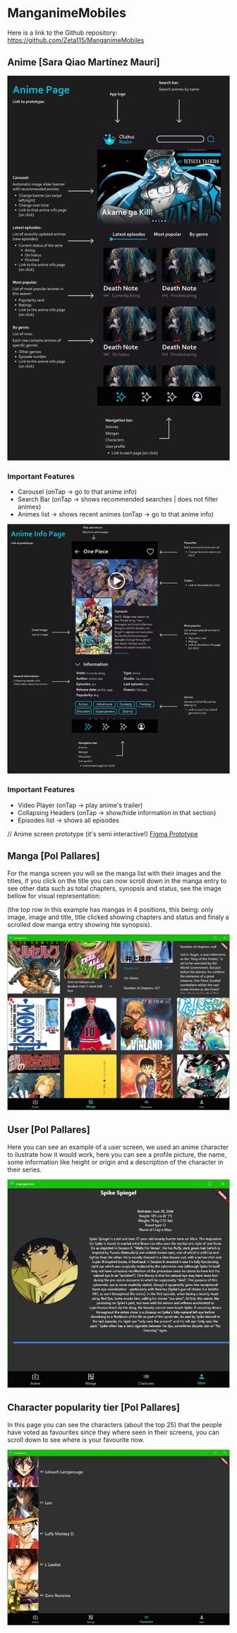 # ManganimeMobiles

Here is a link to the Github repository:  https://github.com/Zeta115/ManganimeMobiles

## Anime [Sara Qiao Martínez Mauri]
[![Anime Main Page](https://github.com/Zeta115/ManganimeMobiles/blob/main/Design/animePage.jpg "Anime Main Page")](https://www.figma.com/proto/v5D9yrJefngpoaY21kavaF/Untitled?page-id=0%3A1&type=design&node-id=104-283&viewport=-50%2C543%2C0.78&t=9ESDMnBhkifmsrIV-1&scaling=scale-down&starting-point-node-id=104%3A283&mode=design "Anime Main Page")

### Important Features
- Carousel (onTap -> go to that anime info)
- Search Bar (onTap -> shows recommended searches | does not filter animes)
- Animes list -> shows recent animes (onTap -> go to that anime info)

[![Anime Info Page](https://github.com/Zeta115/ManganimeMobiles/blob/main/Design/animeInfoPage.jpg "Anime Info Page")](https://www.figma.com/proto/v5D9yrJefngpoaY21kavaF/Untitled?page-id=0%3A1&type=design&node-id=104-283&viewport=-50%2C543%2C0.78&t=9ESDMnBhkifmsrIV-1&scaling=scale-down&starting-point-node-id=104%3A283&mode=design "Anime Info Page")

### Important Features
- Video Player (onTap -> play anime's trailer)
- Collapsing Headers (onTap -> show/hide information in that section)
- Episodes list -> shows all episodes

// Anime screen prototype (it's semi interactive!)
[Figma Prototype](http://https://www.figma.com/proto/v5D9yrJefngpoaY21kavaF/Untitled?page-id=0%3A1&type=design&node-id=104-283&viewport=-50%2C543%2C0.78&t=9ESDMnBhkifmsrIV-1&scaling=scale-down&starting-point-node-id=104%3A283&mode=design "Figma Prototype")


## Manga [Pol Pallares]

For the manga screen you will se the manga list with their images and the titles, if you click on the title you can now scroll down in the manga entry to see other data such as total chapters, synopsis and status, see the image bellow for visual representation:

(the top row in this example has mangas in 4 positions, this being: only image, image and title, title clicked showing chapters and status and finaly a scrolled dow manga entry showing hte synopsis).


![alt text](https://github.com/Zeta115/ManganimeMobiles/blob/main/Design/mangaPage.jpg)

## User [Pol Pallares]


Here you can see an example of a user screen, we used an anime character to ilustrate how it would work, here you can see a profile picture, the name, some information like height or origin and a description of the character in their series.


![alt text](https://github.com/Zeta115/ManganimeMobiles/blob/main/Design/userPage.jpg)


## Character popularity tier [Pol Pallares]

In this page you can see the characters (about the top 25) that the people have voted as favourites since they where seen in their screens, you can scroll down to see where is your favourite now.

![alt text](https://github.com/Zeta115/ManganimeMobiles/blob/main/Design/topcharactersPage.jpg)

